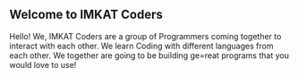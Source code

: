 ## Welcome to IMKAT Coders

Hello! We, IMKAT Coders are a group of Programmers coming together to interact with each other. We learn Coding with different languages from each other. We together are going to be building ge=reat programs that you would love to use!
